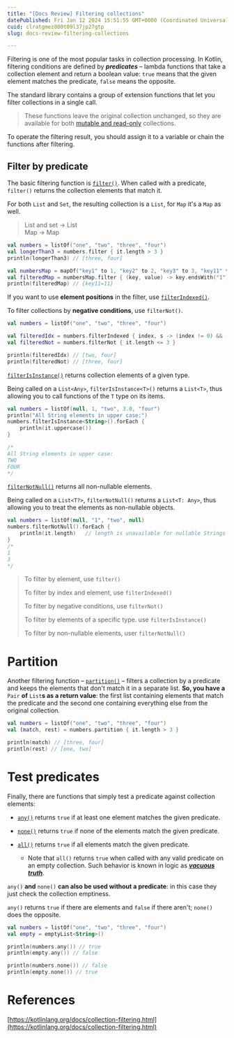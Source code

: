 ```yaml
---
title: "[Docs Review] Filtering collections"
datePublished: Fri Jan 12 2024 15:51:55 GMT+0000 (Coordinated Universal Time)
cuid: clratgmez000t09l37jp27gtp
slug: docs-review-filtering-collections

---
```


Filtering is one of the most popular tasks in collection processing. In Kotlin, filtering conditions are defined by ***predicates*** – lambda functions that take a collection element and return a boolean value: `true` means that the given element matches the predicate, `false` means the opposite.

The standard library contains a group of extension functions that let you filter collections in a single call.

> These functions leave the original collection unchanged, so they are available for both [mutable and read-only](https://kotlinlang.org/docs/collections-overview.html#collection-types) collections.

To operate the filtering result, you should assign it to a variable or chain the functions after filtering.

## Filter by predicate﻿

The basic filtering function is [`filter()`](https://kotlinlang.org/api/latest/jvm/stdlib/kotlin.collections/filter.html). When called with a predicate, `filter()` returns the collection elements that match it.

For both `List` and `Set`, the resulting collection is a `List`, for `Map` it's a `Map` as well.

> List and set -&gt; List  
> Map -&gt; Map

```kotlin
val numbers = listOf("one", "two", "three", "four")  
val longerThan3 = numbers.filter { it.length > 3 }
println(longerThan3) // [three, four]

val numbersMap = mapOf("key1" to 1, "key2" to 2, "key3" to 3, "key11" to 11)
val filteredMap = numbersMap.filter { (key, value) -> key.endsWith("1") && value > 10}
println(filteredMap) // {key11=11}
```

If you want to use **element positions** in the filter, use [`filterIndexed()`](https://kotlinlang.org/api/latest/jvm/stdlib/kotlin.collections/filter-indexed.html).

To filter collections by **negative conditions**, use `filterNot()`.

```kotlin
val numbers = listOf("one", "two", "three", "four")

val filteredIdx = numbers.filterIndexed { index, s -> (index != 0) && (s.length < 5)  }
val filteredNot = numbers.filterNot { it.length <= 3 }

println(filteredIdx) // [two, four]
println(filteredNot) // [three, four]
```

[`filterIsInstance()`](https://kotlinlang.org/api/latest/jvm/stdlib/kotlin.collections/filter-is-instance.html) returns collection elements of a given type.

Being called on a `List<Any>`, `filterIsInstance<T>()` returns a `List<T>`, thus allowing you to call functions of the `T` type on its items.

```kotlin
val numbers = listOf(null, 1, "two", 3.0, "four")
println("All String elements in upper case:")
numbers.filterIsInstance<String>().forEach {
    println(it.uppercase())
}

/*
All String elements in upper case:
TWO
FOUR
*/
```

[`filterNotNull()`](https://kotlinlang.org/api/latest/jvm/stdlib/kotlin.collections/filter-not-null.html) returns all non-nullable elements.

Being called on a `List<T?>`, `filterNotNull()` returns a `List<T: Any>`, thus allowing you to treat the elements as non-nullable objects.

```kotlin
val numbers = listOf(null, "1", "two", null)
numbers.filterNotNull().forEach {
    println(it.length)   // length is unavailable for nullable Strings
}
/*
1
3
*/
```

> To filter by element, use `filter()`
> 
> To filter by index and element, use `filterIndexed()`
> 
> To filter by negative conditions, use `filterNot()`
> 
> To filter by elements of a specific type. use `filterIsInstance()`
> 
> To filter by non-nullable elements, user `filterNotNull()`

# Partition

Another filtering function – [`partition()`](https://kotlinlang.org/api/latest/jvm/stdlib/kotlin.collections/partition.html) – filters a collection by a predicate and keeps the elements that don't match it in a separate list. **So, you have a** `Pair` **of** `List`**s as a return value**: the first list containing elements that match the predicate and the second one containing everything else from the original collection.

```kotlin
val numbers = listOf("one", "two", "three", "four")
val (match, rest) = numbers.partition { it.length > 3 }

println(match) // [three, four]
println(rest) // [one, two]
```

# Test predicates

Finally, there are functions that simply test a predicate against collection elements:

* [`any()`](https://kotlinlang.org/api/latest/jvm/stdlib/kotlin.collections/any.html) returns `true` if at least one element matches the given predicate.
    
* [`none()`](https://kotlinlang.org/api/latest/jvm/stdlib/kotlin.collections/none.html) returns `true` if none of the elements match the given predicate.
    
* [`all()`](https://kotlinlang.org/api/latest/jvm/stdlib/kotlin.collections/all.html) returns `true` if all elements match the given predicate.
    
    * Note that `all()` returns `true` when called with any valid predicate on an empty collection. Such behavior is known in logic as [***vacuous truth***](https://en.wikipedia.org/wiki/Vacuous_truth).
        

`any()` **and** `none()` **can also be used without a predicate**: in this case they just check the collection emptiness.

`any()` returns `true` if there are elements and `false` if there aren't; `none()` does the opposite.

```kotlin
val numbers = listOf("one", "two", "three", "four")
val empty = emptyList<String>()

println(numbers.any()) // true
println(empty.any()) // false

println(numbers.none()) // false
println(empty.none()) // true
```

# References

[https://kotlinlang.org/docs/collection-filtering.html](https://kotlinlang.org/docs/collection-filtering.html)